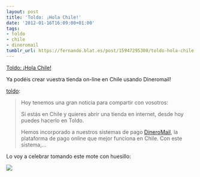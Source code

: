 ```yaml
---
layout: post
title: 'Toldo: ¡Hola Chile!'
date: '2012-01-16T16:09:00+01:00'
tags:
- toldo
- chile
- dineromail
tumblr_url: https://fernando.blat.es/post/15947295300/toldo-hola-chile
---
```

[Toldo: ¡Hola Chile!](http://blog.tol.do/post/15945062182/hola-chile)  

Ya podéis crear vuestra tienda on-line en Chile usando Dineromail!

[toldo](http://blog.tol.do/post/15945062182/hola-chile):

> Hoy tenemos una gran noticia para compartir con vosotros:
> 
> Si estás en Chile y quieres abrir una tienda en internet, desde hoy puedes hacerlo en Toldo.
> 
> Hemos incorporado a nuestros sistemas de pago [DineroMail](http://www.dineromail.com/ "Dineromail"), la plataforma de pago online que mejor funciona en Chile. Con este sistema,…

Lo voy a celebrar tomando este mote con huesillo:

![](http://farm8.staticflickr.com/7010/6696452113_77e62f5c0f_z.jpg)

> 
